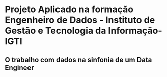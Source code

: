 

#  Projeto Aplicado na formação Engenheiro de Dados - Instituto de Gestão e Tecnologia da Informação-IGTI

##  O trabalho com dados na sinfonia de um Data  Engineer 
